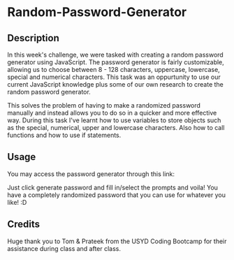 # Random-Password-Generator

## Description
In this week's challenge, we were tasked with creating a random password generator using JavaScript. The password generator is fairly customizable, allowing us to choose between 8 - 128 characters, uppercase, lowercase, special and numerical characters. This task was an oppurtunity to use our current JavaScript knowledge plus some of our own research to create the random password generator. 

This solves the problem of having to make a randomized password manually and instead allows you to do so in a quicker and more effective way. During this task I've learnt how to use variables to store objects such as the special, numerical, upper and lowercase characters. Also how to call functions and how to use if statements. 

## Usage
You may access the password generator through this link:

Just click generate password and fill in/select the prompts and voila! You have a completely randomized password that you can use for whatever you like! :D

## Credits 
Huge thank you to Tom & Prateek from the USYD Coding Bootcamp for their assistance during class and after class. 